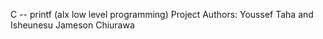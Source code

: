 C -- printf (alx low level programming)
Project Authors: Youssef Taha and  Isheunesu Jameson Chiurawa
